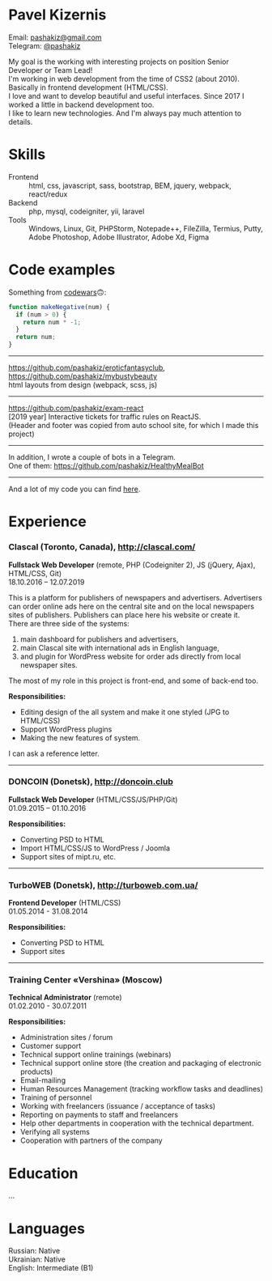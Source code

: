 # Pavel Kizernis

Email: pashakiz@gmail.com
<br>Telegram: [@pashakiz](https://t.me/pashakiz)

My goal is the working with interesting projects on position Senior Developer or Team Lead!<br>
I'm working in web development from the time of CSS2 (about 2010). Basically in frontend development (HTML/CSS).<br>
I love and want to develop beautiful and useful interfaces. Since 2017 I worked a little in backend development too.<br>
I like to learn new technologies. And I'm always pay much attention to details.

# Skills
<dl>
  <dt>Frontend</dt>
  <dd>html, css, javascript, sass, bootstrap, BEM, jquery, webpack, react/redux</dd>
  
  <dt>Backend</dt>
  <dd>php, mysql, codeigniter, yii, laravel</dd>
  
  <dt>Tools</dt>
  <dd>Windows, Linux, Git, PHPStorm, Notepade++, FileZilla, Termius, Putty, Adobe Photoshop, Adobe Illustrator, Adobe Xd, Figma</dd>
</dl>

# Code examples
Something from [codewars](https://www.codewars.com/users/pashakiz)🙃:
```javascript
function makeNegative(num) {
  if (num > 0) {
    return num * -1;
  }
  return num;
}
```

---

https://github.com/pashakiz/eroticfantasyclub,
<br>https://github.com/pashakiz/mybustybeauty
<br>html layouts from design (webpack, scss, js)

---

https://github.com/pashakiz/exam-react
<br>[2019 year] Interactive tickets for traffic rules on ReactJS.
<br>(Header and footer was copied from auto school site, for which I made this project) 

---

In addition, I wrote a couple of bots in a Telegram.
<br>One of them: https://github.com/pashakiz/HealthyMealBot

---

And a lot of my code you can find [here](https://github.com/pashakiz?tab=repositories).

# Experience

### Clascal (Toronto, Canada), http://clascal.com/
**Fullstack Web Developer** (remote, PHP (Codeigniter 2), JS (jQuery, Ajax), HTML/CSS, Git)
<br>18.10.2016 – 12.07.2019

This is a platform for publishers of newspapers and advertisers. Advertisers can order online ads here on the central site and on the local newspapers sites of publishers. Publishers can place here his
website or create it.<br>
There are three side of the systems:
1) main dashboard for publishers and advertisers,
2) main Clascal site with international ads in English language,
3) and plugin for WordPress website for order ads directly from local newspaper sites.

The most of my role in this project is front-end, and some of back-end too.

**Responsibilities:**
- Editing design of the all system and make it one styled (JPG to HTML/CSS)
- Support WordPress plugins
- Making the new features of system.

I can ask a reference letter.

---

### DONCOIN (Donetsk), http://doncoin.club
**Fullstack Web Developer** (HTML/CSS/JS/PHP/Git)
<br>01.09.2015 – 01.10.2016

**Responsibilities:**
- Converting PSD to HTML
- Import HTML/CSS/JS to WordPress / Joomla
- Support sites of mipt.ru, etc.

---

### TurboWEB (Donetsk), http://turboweb.com.ua/
**Frontend Developer** (HTML/CSS)
<br>01.05.2014 - 31.08.2014

**Responsibilities:**
- Converting PSD to HTML
- Support sites

---

### Training Center «Vershina» (Moscow)
**Technical Administrator** (remote)
<br>01.02.2010 - 30.07.2011

**Responsibilities:**
- Administration sites / forum
- Customer support
- Technical support online trainings (webinars)
- Technical support online store (the creation and packaging of electronic products)
- Email-mailing
- Human Resources Management (tracking workflow tasks and deadlines)
- Training of personnel
- Working with freelancers (issuance / acceptance of tasks)
- Reporting on payments to staff and freelancers
- Help other departments in cooperation with the technical department.
- Verifying all systems
- Cooperation with partners of the company 

# Education
...

# Languages
Russian: Native
<br>Ukrainian: Native
<br>English: Intermediate (B1)